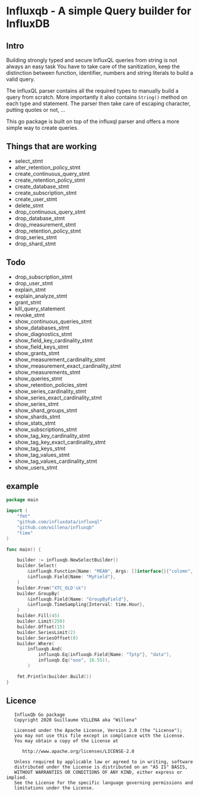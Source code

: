 # Influxqb - A simple Query builder for InfluxDB

## Intro

Building strongly typed and secure InfluxQL queries from string is not always an easy task
You have to take care of the sanitization, keep the distinction between function, identifier, numbers and string literals
to build a valid query. 

The influxQL parser contains all the required types to manually build a query from scratch. More importantly it also contains 
`String()` method on each type and statement. The parser then take care of escaping character, putting quotes or not, ...

This go package is built on top of the influxql parser and offers a more simple way to create queries.  

## Things that are working

* select_stmt 
* alter_retention_policy_stmt
* create_continuous_query_stmt
* create_retention_policy_stmt
* create_database_stmt
* create_subscription_stmt
* create_user_stmt
* delete_stmt
* drop_continuous_query_stmt 
* drop_database_stmt 
* drop_measurement_stmt 
* drop_retention_policy_stmt 
* drop_series_stmt 
* drop_shard_stmt 


## Todo


* drop_subscription_stmt 
* drop_user_stmt 
* explain_stmt 
* explain_analyze_stmt 
* grant_stmt 
* kill_query_statement 
* revoke_stmt 
* show_continuous_queries_stmt 
* show_databases_stmt 
* show_diagnostics_stmt 
* show_field_key_cardinality_stmt 
* show_field_keys_stmt 
* show_grants_stmt 
* show_measurement_cardinality_stmt 
* show_measurement_exact_cardinality_stmt 
* show_measurements_stmt 
* show_queries_stmt 
* show_retention_policies_stmt 
* show_series_cardinality_stmt 
* show_series_exact_cardinality_stmt 
* show_series_stmt 
* show_shard_groups_stmt 
* show_shards_stmt 
* show_stats_stmt 
* show_subscriptions_stmt 
* show_tag_key_cardinality_stmt 
* show_tag_key_exact_cardinality_stmt 
* show_tag_keys_stmt 
* show_tag_values_stmt 
* show_tag_values_cardinality_stmt 
* show_users_stmt 


## example 
```go
package main 

import (
	"fmt"
	"github.com/influxdata/influxql"
	"github.com/willena/influxqb"
	"time"
)

func main() {

	builder := influxqb.NewSelectBuilder()
	builder.Select(
		&influxqb.Function{Name: "MEAN", Args: []interface{}{"colomn", time.Now(), 45.36, time.Hour}},
		&influxqb.Field{Name: "MyField"},
	)
	builder.From("XTC_OLD'sk")
	builder.GroupBy(
		&influxqb.Field{Name: "GroupByField"},
		&influxqb.TimeSampling{Interval: time.Hour},
	)
	builder.Fill(45)
	builder.Limit(250)
	builder.Offset(15)
	builder.SeriesLimit(2)
	builder.SeriesOffset(8)
	builder.Where(
		influxqb.And(
			influxqb.Eq(influxqb.Field{Name: "Tptp"}, "data"),
			influxqb.Eq("ooo", 16.55)),
		)

	fmt.Println(builder.Build())
}
```

## Licence

```text
   InfluxQb Go package
   Copyright 2020 Guillaume VILLENA aka "Willena"
   
   Licensed under the Apache License, Version 2.0 (the "License");
   you may not use this file except in compliance with the License.
   You may obtain a copy of the License at
   
      http://www.apache.org/licenses/LICENSE-2.0
   
   Unless required by applicable law or agreed to in writing, software
   distributed under the License is distributed on an "AS IS" BASIS,
   WITHOUT WARRANTIES OR CONDITIONS OF ANY KIND, either express or implied.
   See the License for the specific language governing permissions and
   limitations under the License.
```